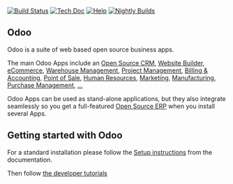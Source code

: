 [![Build Status](http://runbot.odoo.com/runbot/badge/flat/1/11.0.svg)](http://runbot.odoo.com/runbot)
[![Tech Doc](http://img.shields.io/badge/11.0-docs-875A7B.svg?style=flat&colorA=8F8F8F)](http://www.odoo.com/documentation/11.0)
[![Help](http://img.shields.io/badge/11.0-help-875A7B.svg?style=flat&colorA=8F8F8F)](http://www.portalemprendedores.com/forum/help-1)
[![Nightly Builds](http://img.shields.io/badge/11.0-nightly-875A7B.svg?style=flat&colorA=8F8F8F)](http://nightly.odoo.com/)

Odoo
----

Odoo is a suite of web based open source business apps.

The main Odoo Apps include an <a href="http://www.portalemprendedores.com/page/crm">Open Source CRM</a>,
<a href="http://www.portalemprendedores.com/page/website-builder">Website Builder</a>,
<a href="http://www.portalemprendedores.com/page/e-commerce">eCommerce</a>,
<a href="http://www.portalemprendedores.com/page/warehouse">Warehouse Management</a>,
<a href="http://www.portalemprendedores.com/page/project-management">Project Management</a>,
<a href="http://www.portalemprendedores.com/page/accounting">Billing &amp; Accounting</a>,
<a href="http://www.portalemprendedores.com/page/point-of-sale">Point of Sale</a>,
<a href="http://www.portalemprendedores.com/page/employees">Human Resources</a>,
<a href="http://www.portalemprendedores.com/page/lead-automation">Marketing</a>,
<a href="http://www.portalemprendedores.com/page/manufacturing">Manufacturing</a>,
<a href="http://www.portalemprendedores.com/page/purchase">Purchase Management</a>,
<a href="http://www.portalemprendedores.com/#apps">...</a>

Odoo Apps can be used as stand-alone applications, but they also integrate seamlessly so you get
a full-featured <a href="http://www.portalemprendedores.com">Open Source ERP</a> when you install several Apps.


Getting started with Odoo
-------------------------
For a standard installation please follow the <a href="http://www.portalemprendedores.com/documentation/11.0/setup/install.html">Setup instructions</a>
from the documentation.

Then follow <a href="http://www.portalemprendedores.com/documentation/11.0/tutorials.html">the developer tutorials</a>
